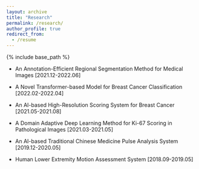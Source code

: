 ```yaml
---
layout: archive
title: "Research"
permalink: /research/
author_profile: true
redirect_from:
  - /resume
---
```


{% include base_path %}


* An Annotation-Efficient Regional Segmentation Method for Medical Images    [2021.12-2022.06]

* A Novel Transformer-based Model for Breast Cancer Classification    [2022.02-2022.04]

* An AI-based High-Resolution Scoring System for Breast Cancer    [2021.05-2021.08]

* A Domain Adaptive Deep Learning Method for Ki-67 Scoring in Pathological Images    [2021.03-2021.05]

* An AI-based Traditional Chinese Medicine Pulse Analysis System    [2019.12-2020.05]

* Human Lower Extremity Motion Assessment System    [2018.09-2019.05]

